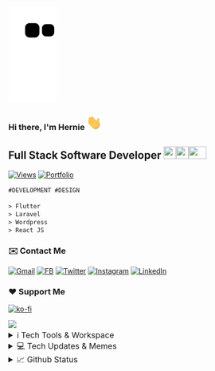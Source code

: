 <!-- <img width="100%" src="./img/banner.png" style="border-top-right-radius: 25px !important; border-top-left-radius: 25px !important" /> -->
![snake gif](https://github.com/herndev/herndev/blob/output/github-contribution-grid-snake.svg)


### Hi there, I'm Hernie <img height="30px" src="https://raw.githubusercontent.com/ABSphreak/ABSphreak/master/gifs/Hi.gif" />

## Full Stack Software Developer <img src="https://cultofthepartyparrot.com/parrots/hd/githubparrot.gif" width="25" height="25"/><img src="https://cultofthepartyparrot.com/parrots/hd/laptop_parrot.gif" width="25" height="25"/><img src="https://cultofthepartyparrot.com/parrots/asyncparrot.gif" width="36" height="25"/>


[![Views](https://komarev.com/ghpvc/?username=herndev&label=Profile%20views&color=0e75b6&style=for-the-badge)](https://komarev.com/ghpvc/?username=herndev&label=Profile%20views&color=0e75b6&style=for-the-badge)
[![Portfolio](https://img.shields.io/badge/Visit-My%20Portfolio-00aa71?style=for-the-badge)](https://hernie-jabien.com)


<!-- <br />

- 🔭 I’m currently working on some projects.
- 🌱 I’m currently learning new programming trends.
- 👯 I’m looking forward to collaborate with other teams.
- ⚡ Fun fact: I'm friendly and highly approachable.

<br /> -->


```
#DEVELOPMENT #DESIGN

> Flutter
> Laravel
> Wordpress
> React JS
```

### ✉️ Contact Me

[![Gmail](https://img.shields.io/badge/Gmail-c71610?style=for-the-badge&logo=gmail&logoColor=white)](mailto:herniejabien45@gmail.com)
[![FB](https://img.shields.io/badge/Facebook-3b5998?style=for-the-badge&logo=facebook&logoColor=white)](https://facebook.com/dota500)
[![Twitter](https://img.shields.io/badge/Twitter-00acee?style=for-the-badge&logo=twitter&logoColor=white)](https://twitter.com/herndev)
[![Instagram](https://img.shields.io/badge/Instagram-e95950?style=for-the-badge&logo=instagram&logoColor=white)](https://instagram.com/hern.dev)
[![LinkedIn](https://img.shields.io/badge/LinkedIn-0e76a8?style=for-the-badge&logo=linkedin&logoColor=white)](https://www.linkedin.com/in/hernie-jabien-6694aa155)

### ❤ Support Me

[![ko-fi](https://ko-fi.com/img/githubbutton_sm.svg)](https://ko-fi.com/O5O6APHKJ)

 <img src="https://github-readme-streak-stats.herokuapp.com/?user=herndev&theme=dark" />

<br />
 
 
<!-- <details>
  <summary style="font-size: 16px"> ℹ️ About Me</summary>

---

### Check out my portfolio click [here](https://www.hernie-jabien.com/).

```
For Web Development I work on frameworks like Wordpress, Laravel, Django, ReactJs and Vue.
In Mobile App Development I usually work with Flutter framework.
```

---

</details> -->

<details>
  <summary style="font-size: 16px"> ℹ️ Tech Tools & Workspace</summary>

---

### 🔥 Tech & Tools Preference

<img src="https://img.shields.io/badge/-Laravel-f44336?style=for-the-badge&logo=laravel&logoColor=white"> <img src="https://img.shields.io/badge/-Wordpress-21759b?style=for-the-badge&logo=wordpress&logoColor=white"> <img src="https://img.shields.io/badge/-React-000000?style=for-the-badge&logo=react&logoColor=00c8ff"> <img src="https://img.shields.io/badge/-Vue-35495e?style=for-the-badge&logo=vue.js&logoColor=00c8ff"> <img src="https://img.shields.io/badge/-Flutter-blue?style=for-the-badge&logo=flutter&logoColor=00c8ff"> <img src="https://img.shields.io/badge/-Tailwind_CSS-e2e8f0?style=for-the-badge&logo=tailwindcss&logoColor=00c8ff"> <img src="https://img.shields.io/badge/-Bootstrap-563D7C?style=for-the-badge&logo=bootstrap&logoColor=white"> <img src="https://img.shields.io/badge/-Sass-cc6699?style=for-the-badge&logo=sass&logoColor=ffffff"> <img src="https://img.shields.io/badge/-Node.js-3C873A?style=for-the-badge&logo=Node.js&logoColor=white"> <img src="https://img.shields.io/badge/-JQuery-0769ad?style=for-the-badge&logo=jquery&logoColor=00c8ff"> <img src="https://img.shields.io/badge/-JavaScript-eed718?style=for-the-badge&logo=javascript&logoColor=ffffff"> <img src="https://img.shields.io/badge/-MongoDB-4DB33D?style=for-the-badge&logo=mongodb&logoColor=FFFFFF"> <img src="https://img.shields.io/badge/-MySQL-F29111?style=for-the-badge&logo=mysql&logoColor=FFFFFF"> <img src="https://img.shields.io/badge/-Express.js-787878?style=for-the-badge&logo=express&logoColor=white"> <img src="https://img.shields.io/badge/-Firebase-FFA611?style=for-the-badge&logo=firebase&logoColor=FFFFFF"> <img src="http://img.shields.io/badge/-Google%20Cloud%20Platform-4285F4?style=for-the-badge&logo=google%20cloud&logoColor=white"> <img src="http://img.shields.io/badge/-Github-000000?style=for-the-badge&logo=github&logoColor=FFFFFF"> <img src="http://img.shields.io/badge/-Git-F1502F?style=for-the-badge&logo=git&logoColor=FFFFFF"> <img src="http://img.shields.io/badge/-VS%20Code-007ACC?style=for-the-badge&logo=visual%20studio%20code&logoColor=white"> <img src="http://img.shields.io/badge/-Heroku-430098?style=for-the-badge&logo=heroku&logoColor=white"> <img src="https://img.shields.io/badge/-FileZilla-red?style=for-the-badge&logo=filezilla&logoColor=white"> <img src="https://img.shields.io/badge/-Gimp-0e2426?style=for-the-badge&logo=gimp&logoColor=white"> <img src="https://img.shields.io/badge/-Figma-f244a7?style=for-the-badge&logo=figma&logoColor=white">

### 💬 Other Languages I Know

<img src="http://img.shields.io/badge/-Java-F89820?style=for-the-badge&logo=java&logoColor=white"> <img src="https://img.shields.io/badge/-C%20&%20C++-659ad2?style=for-the-badge&logo=c%2B%2B&logoColor=ffffff"> <img src="https://img.shields.io/badge/-Python-black?style=for-the-badge&logo=python&logoColor=white"> <img src="https://img.shields.io/badge/-Dart-blue?style=for-the-badge&logo=dart&logoColor=white"> <img src="https://img.shields.io/badge/-PHP-red?style=for-the-badge&logo=php&logoColor=white">

### 💻 Workspace Spec

![Nvidia](https://img.shields.io/badge/NVIDIA-GK107GLM-76B900?style=for-the-badge&logo=nvidia&logoColor=white)
![Intel](https://img.shields.io/badge/Intel-Core_i7_3rd-0071C5?style=for-the-badge&logo=intel&logoColor=white)
![Ubuntu](https://img.shields.io/badge/Ubuntu-E95420?style=for-the-badge&logo=ubuntu&logoColor=white)
![Mx](https://img.shields.io/badge/MX_Linux-124250?style=for-the-badge&logo=mx-linux&logoColor=white)
![Kali](https://img.shields.io/badge/Kali_Linux-367BF0?style=for-the-badge&logo=kali-linux&logoColor=white)
![Mac](https://img.shields.io/badge/Big_sur-303030?style=for-the-badge&logo=apple&logoColor=white)

---

</details>

<details>
  <summary style="font-size: 16px"> 💻 Tech Updates & Memes</summary>

---

### 🎮 Game news for the hour

<!-- GAME:START -->
 - [Today&#39;s Wordle answer #333: Wednesday, May 18](https://www.pcgamer.com/wordle-may-18-333-scour-meaning-definition)
 - [Saudi Arabia Now Owns 5% Of Nintendo](https://kotaku.com/nintendo-saudi-arabia-public-investment-fund-pif-shares-1848941294)
 - [EzBench is a new and free Unreal Engine 5 benchmark](https://www.pcgamer.com/ezbench-is-a-new-and-free-unreal-engine-5-benchmark)<!-- GAME:END -->

### 💻 Tech news for the hour

<!-- TECH:START -->
 - [A profile of Do Kwon, the trash-talking founder of Terraform Labs, which raised $200M+ to build LUNA and UST; many investors avoided losses by cashing out early &lpar;New York Times&rpar;](http://www.techmeme.com/220518/p12#a220518p12)
 - [A Letter to My Fellow Asian Mothers From the Multiverse](https://www.wired.com/story/turning-red-everything-everywhere-all-at-once)
 - [Carbon-Rich Peat Is Disappearing. But Is It Also Growing?](https://www.wired.com/story/carbon-rich-peat-is-disappearing-but-is-it-also-growing)<!-- TECH:END -->

### 😂 Memes of the hour

<!-- MEMES:START -->
 - 💣 [Grams made an animal vest to wear to parties](http://9gag.com/gag/aDDMq1w)
 - ⏩ [This choir teacher uses a nerf gun to correct her students](http://9gag.com/gag/aAGZL90)
 - 👉 [Constructing a stone walkway.](http://9gag.com/gag/aXreQOV)<!-- MEMES:END -->

---

</details>

<details>
  <summary style="font-size: 16px"> 📈 Github Status</summary>

---

<p align="left">
<!-- <img height="170px" src="https://github-readme-stats.vercel.app/api/top-langs/?username=herndev&langs_count=10&layout=compact" alt="herndev :: Top Langs" />
<img height="170px" src="https://github-readme-stats.vercel.app/api?username=herndev&show_icons=true" alt="herndev :: Profile Stats" /> -->
</p>

<!--START_SECTION:waka-->
<!-- ![Code Time](http://img.shields.io/badge/Code%20Time-0%20secs-blue) -->

![Lines of code](https://img.shields.io/badge/From%20Hello%20World%20I%27ve%20Written-12%20Million%20lines%20of%20code-blue)

**I'm an Early 🐤** 

```text
🌞 Morning    247 commits    ██████████░░░░░░░░░░░░░░░   40.36% 
🌆 Daytime    173 commits    ███████░░░░░░░░░░░░░░░░░░   28.27% 
🌃 Evening    151 commits    ██████░░░░░░░░░░░░░░░░░░░   24.67% 
🌙 Night      41 commits     █░░░░░░░░░░░░░░░░░░░░░░░░   6.7%

```
📅 **I'm Most Productive on Wednesday** 

```text
Monday       43 commits     █░░░░░░░░░░░░░░░░░░░░░░░░   7.03% 
Tuesday      76 commits     ███░░░░░░░░░░░░░░░░░░░░░░   12.42% 
Wednesday    161 commits    ██████░░░░░░░░░░░░░░░░░░░   26.31% 
Thursday     34 commits     █░░░░░░░░░░░░░░░░░░░░░░░░   5.56% 
Friday       89 commits     ███░░░░░░░░░░░░░░░░░░░░░░   14.54% 
Saturday     145 commits    ██████░░░░░░░░░░░░░░░░░░░   23.69% 
Sunday       64 commits     ██░░░░░░░░░░░░░░░░░░░░░░░   10.46%

```


📊 **This Week I Spent My Time On** 

```text
⌚︎ Time Zone: Asia/Manila

💬 Programming Languages: 
JavaScript               10 hrs 51 mins      ████████████░░░░░░░░░░░░░   51.09% 
Dart                     3 hrs 32 mins       ████░░░░░░░░░░░░░░░░░░░░░   16.67% 
HTML                     3 hrs 15 mins       ███░░░░░░░░░░░░░░░░░░░░░░   15.35% 
CSS                      1 hr 56 mins        ██░░░░░░░░░░░░░░░░░░░░░░░   9.15% 
Markdown                 46 mins             █░░░░░░░░░░░░░░░░░░░░░░░░   3.67%

🔥 Editors: 
VS Code                  21 hrs 15 mins      █████████████████████████   100.0%

💻 Operating System: 
Linux                    21 hrs 15 mins      █████████████████████████   100.0%

```

**Timeline**

![Chart not found](https://raw.githubusercontent.com/herndev/herndev/main/charts/bar_graph.png) 


 Last Updated on 15/05/2022 02:03:30 UTC
<!--END_SECTION:waka-->

### ⚡️ Recent Activity

<!--START_SECTION:activity-->
1. 🎉 Merged PR [#1](https://github.com/herndev/herndev/pull/1) in [herndev/herndev](https://github.com/herndev/herndev)
2. 💪 Opened PR [#1](https://github.com/herndev/herndev/pull/1) in [herndev/herndev](https://github.com/herndev/herndev)
3. 🎉 Merged PR [#4](https://github.com/herndev/ReactJS-Portfolio/pull/4) in [herndev/ReactJS-Portfolio](https://github.com/herndev/ReactJS-Portfolio)
4. 🎉 Merged PR [#1](https://github.com/herndev/Trace-me/pull/1) in [herndev/Trace-me](https://github.com/herndev/Trace-me)
5. 🎉 Merged PR [#3](https://github.com/herndev/HLink/pull/3) in [herndev/HLink](https://github.com/herndev/HLink)
<!--END_SECTION:activity-->
 
---

</details>

<!-- ![snake gif](https://github.com/herndev/herndev/blob/output/github-contribution-grid-snake.svg) -->

<!-- <img height="120" alt="Thanks for visiting my profile" width="100%" src="https://github.com/dibyendu415/dibyendu415/blob/master/marquee.svg" /> -->
